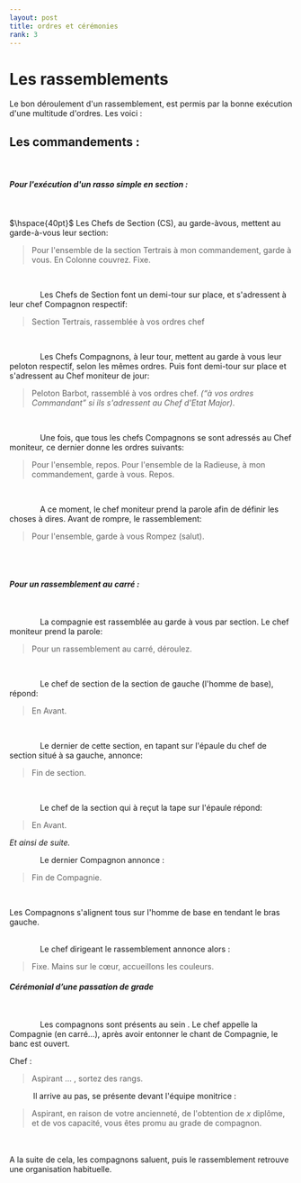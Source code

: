 ```yaml
---
layout: post
title: ordres et cérémonies
rank: 3
---
```

# **Les rassemblements** #

Le bon déroulement d'un rassemblement, est permis par la bonne exécution d'une multitude d'ordres. Les voici : 
<br>

## Les commandements : ##  


<br>

#### ***Pour l'exécution d'un rasso simple en section :***
<br>
<br>
$\hspace{40pt}$
Les Chefs de Section (CS), au garde-àvous, mettent au garde-à-vous leur section:

> Pour l'ensemble de la section Tertrais
à mon commandement, garde à vous.
En Colonne couvrez.
Fixe.
<br>

$\hspace{40pt}$
Les Chefs de Section font un demi-tour sur place, et s'adressent à leur chef Compagnon respectif:

>Section Tertrais, rassemblée
à vos ordres chef
<br>

$\hspace{40pt}$
Les Chefs Compagnons, à leur tour,
mettent au garde à vous leur peloton
respectif, selon les mêmes ordres.
Puis font demi-tour sur place et s'adressent
au Chef moniteur de jour:

> Peloton Barbot, rassemblé à vos ordres chef.
*(“à vos ordres Commandant” si ils
s'adressent au Chef d'Etat Major)*.
<br>

$\hspace{40pt}$
Une fois, que tous les chefs Compagnons
se sont adressés au Chef moniteur,
ce dernier donne les ordres suivants:

> Pour l'ensemble, repos.
Pour l'ensemble de la Radieuse, à mon commandement, garde à vous. Repos.
<br>

$\hspace{40pt}$
A ce moment, le chef moniteur prend
la parole afin de définir les choses à dires.
Avant de rompre, le rassemblement:

> Pour l'ensemble, garde à vous
Rompez (salut).

<br>
<br>

#### ***Pour un rassemblement au carré :*** 

<br>

$\hspace{40pt}$
La compagnie est rassemblée au garde
à vous par section. Le chef moniteur prend la parole:

> Pour un rassemblement au carré,
déroulez.
<br>

$\hspace{40pt}$
Le chef de section de la section de gauche
(l'homme de base), répond:

>En Avant.
<br>

$\hspace{40pt}$
Le dernier de cette section, en tapant
sur l'épaule du chef de section situé
à sa gauche, annonce:

>Fin de section.
<br>

$\hspace{40pt}$
Le chef de la section qui à reçut la tape
sur l'épaule répond:

>En Avant.

*Et ainsi de suite.*
<br>

$\hspace{40pt}$
Le dernier Compagnon annonce :

>Fin de Compagnie.
<br>

Les Compagnons s'alignent tous sur l'homme de base en tendant le bras gauche.
<br>
<br>

$\hspace{40pt}$
 Le chef dirigeant le rassemblement annonce alors :

> Fixe. Mains sur le cœur, accueillons les couleurs.  

#### ***Cérémonial d’une passation de grade***
<br>

$\hspace{40pt}$
Les compagnons sont présents au sein .
Le chef appelle la Compagnie (en carré…),
après avoir entonner le chant de Compagnie, le banc est ouvert.

Chef :
>Aspirant ... , sortez des rangs.

$\hspace{30pt}$
Il arrive au pas, se présente devant l'équipe monitrice :

>Aspirant, en raison de votre ancienneté, de l'obtention de *x* diplôme, et de vos capacité, vous êtes promu au grade de compagnon.

<br>
<br>
A la suite de cela, les compagnons saluent, puis le rassemblement retrouve une organisation habituelle.